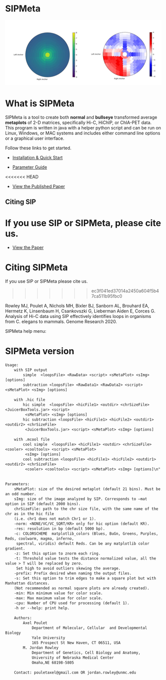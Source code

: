 # SIPMeta

<img src="https://github.com/PouletAxel/SIPImage/blob/master/meta.jpeg" width="1000">

# What is SIPMeta

SIPMeta is a tool to create both **normal** and **bullseye** transformed average **metaplots** of 2-D matrices, specifically Hi-C, HiChIP, or ChIA-PET data. This program is written in java with a helper python script and can be run on Linux, Windows, or MAC systems and includes either command line options or a graphical user interface.

Follow these links to get started.
* [Installation & Quick Start](https://github.com/PouletAxel/SIPMeta/wiki/Installation-and-Quick-Start)

* [Parameter Guide](https://github.com/PouletAxel/SIPMeta/wiki/Explanations-of-Parameters)

<<<<<<< HEAD
* [View the Published Paper](https://genome.cshlp.org/content/early/2020/03/03/gr.257832.119.long)

## Citing SIP

If you use SIP or SIPMeta, please cite us.
=======
* [View the Paper](https://genome.cshlp.org/content/early/2020/03/03/gr.257832.119.long)

# Citing SIPMeta

If you use SIP or SIPMeta please cite us.
>>>>>>> ec3f041ed37014a2450a604f5b47ca511b95fbc0

Rowley MJ, Poulet A, Nichols MH, Bixler BJ, Sanborn AL, Brouhard EA, Hermetz K, Linsenbaum H, Csankovszki G, Lieberman Aiden E, Corces G. Analysis of Hi-C data using SIP effectively identifies loops in organisms from C. elegans to mammals. Genome Research 2020.

SIPMeta help menu:
# SIPMeta version
	
	
	Usage:
		with SIP output
			simple  <loopsFile> <RawData> <script> <sMetaPlot> <sImg> [options]
			subtraction <loopsFile> <RawData1> <RawData2> <script> <sMetaPlot> <sImg> [options]
		
		with .hic file
			hic simple  <loopsFile> <hicFile1> <outdir> <chrSizeFile> <JuicerBoxTools.jar> <script>
			 <sMetaPlot> <sImg> [options]
			hic subtraction <loopsFile> <hicFile1> <hicFile2> <outdir1> <outdir2> <chrSizeFile>
			 <JuicerBoxTools.jar> <script> <sMetaPlot> <sImg> [options]
		
		with .mcool file
			cool simple  <loopsFile> <hicFile1> <outdir> <chrSizeFile> <cooler> <cooltools> <script> <sMetaPlot>
			 <sImg> [options]
			cool subtraction <loopsFile> <hicFile1> <hicFile2> <outdir1> <outdir2> <chrSizeFile>
			 <cooler> <cooltools> <script> <sMetaPlot> <sImg> [options]\n"
			 

	Parameters:
		sMetaPlot: size of the desired metaplot (default 21 bins). Must be an odd number.
		sImg: size of the image analyzed by SIP. Corresponds to –mat option in SIP (default 2000 bins).
		chrSizeFile: path to the chr size file, with the same name of the chr as in the hic file
		(i.e. chr1 does not match Chr1 or 1).
		-norm: <NONE/VC/VC_SQRT/KR> only for hic option (default KR).
		-res: resolution in bp (default 5000 bp).
		-c: COLORSCHEME  matplotlib_colors (Blues, BuGn, Greens, Purples, Reds, coolwarm, magma, inferno,
		 spectral, viridis) default Reds. Can be any matplotlib color gradient.
		-z: Set this option to znorm each ring.
		-t: Threshold value tests the distance normalized value, all the value > T will be replaced by zero.
		 Set high to avoid outliers skewing the average.
		-prefix: Prefix desired when naming the output files.
		-s: Set this option to trim edges to make a square plot but with Manhattan distances. 
		(Not recommended as normal square plots are already created).
		-min: Min minimum value for color scale.
		-max: Max maximum value for color scale.
		-cpu: Number of CPU used for processing (default 1).
		-h or --help: print help.
		
		Authors:
			Axel Poulet
				Department of Molecular, Cellular  and Developmental Biology
				Yale University
				165 Prospect St New Haven, CT 06511, USA
			M. Jordan Rowley
				Department of Genetics, Cell Biology and Anatomy, 
				University of Nebraska Medical Center 
				Omaha,NE 68198-5805
				
		Contact: pouletaxel@gmail.com OR jordan.rowley@unmc.edu
